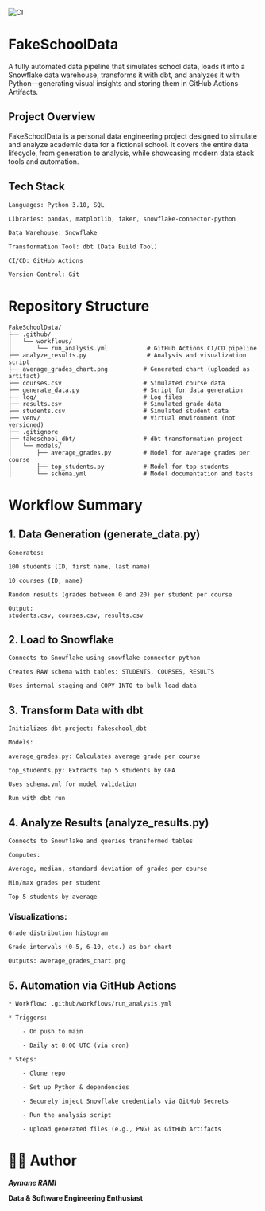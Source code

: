 ![CI](https://github.com/Aymen17/FakeSchoolData/actions/workflows/run_analysis.yml/badge.svg)



# **FakeSchoolData**
A fully automated data pipeline that simulates school data, loads it into a Snowflake data warehouse, transforms it with dbt, and analyzes it with Python—generating visual insights and storing them in GitHub Actions Artifacts.

## Project Overview
FakeSchoolData is a personal data engineering project designed to simulate and analyze academic data for a fictional school. It covers the entire data lifecycle, from generation to analysis, while showcasing modern data stack tools and automation.

## Tech Stack
    Languages: Python 3.10, SQL

    Libraries: pandas, matplotlib, faker, snowflake-connector-python

    Data Warehouse: Snowflake

    Transformation Tool: dbt (Data Build Tool)

    CI/CD: GitHub Actions

    Version Control: Git

# Repository Structure

    FakeSchoolData/
    ├── .github/
    │   └── workflows/
    │       └── run_analysis.yml           # GitHub Actions CI/CD pipeline
    ├── analyze_results.py                 # Analysis and visualization script
    ├── average_grades_chart.png          # Generated chart (uploaded as artifact)
    ├── courses.csv                       # Simulated course data
    ├── generate_data.py                  # Script for data generation
    ├── log/                              # Log files
    ├── results.csv                       # Simulated grade data
    ├── students.csv                      # Simulated student data
    ├── venv/                             # Virtual environment (not versioned)
    ├── .gitignore
    ├── fakeschool_dbt/                   # dbt transformation project
    │   └── models/
    │       ├── average_grades.py         # Model for average grades per course
    │       ├── top_students.py           # Model for top students
    │       └── schema.yml                # Model documentation and tests
# Workflow Summary
## 1. Data Generation (generate_data.py)
    Generates:

    100 students (ID, first name, last name)

    10 courses (ID, name)

    Random results (grades between 0 and 20) per student per course

    Output:
    students.csv, courses.csv, results.csv

## 2. Load to Snowflake
    Connects to Snowflake using snowflake-connector-python

    Creates RAW schema with tables: STUDENTS, COURSES, RESULTS

    Uses internal staging and COPY INTO to bulk load data

## 3. Transform Data with dbt
    Initializes dbt project: fakeschool_dbt

    Models:

    average_grades.py: Calculates average grade per course

    top_students.py: Extracts top 5 students by GPA

    Uses schema.yml for model validation

    Run with dbt run

## 4. Analyze Results (analyze_results.py)
    Connects to Snowflake and queries transformed tables

    Computes:

    Average, median, standard deviation of grades per course

    Min/max grades per student

    Top 5 students by average

### Visualizations:

    Grade distribution histogram

    Grade intervals (0–5, 6–10, etc.) as bar chart

    Outputs: average_grades_chart.png

## 5.  Automation via GitHub Actions
    * Workflow: .github/workflows/run_analysis.yml

    * Triggers:

        - On push to main

        - Daily at 8:00 UTC (via cron)

    * Steps:

        - Clone repo

        - Set up Python & dependencies

        - Securely inject Snowflake credentials via GitHub Secrets

        - Run the analysis script

        - Upload generated files (e.g., PNG) as GitHub Artifacts


# 👨‍💻 Author
***Aymane RAMI***

**Data & Software Engineering Enthusiast**
